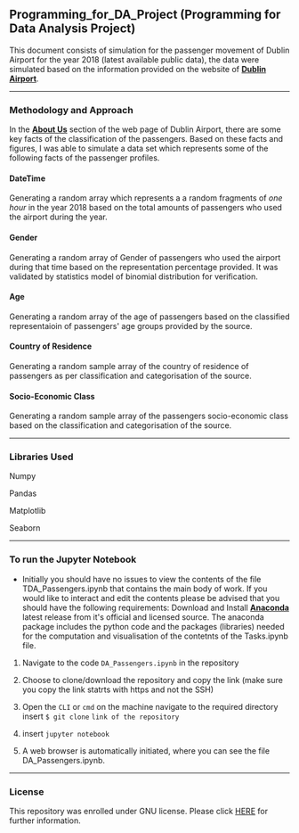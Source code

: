 ## Programming_for_DA_Project (Programming for Data Analysis Project)

This document consists of simulation for the passenger movement of Dublin Airport for the year 2018 (latest available public data), the data were simulated based on the information provided on the website of **[Dublin Airport](https://www.dublinairport.com/corporate/about-us)**.

***

### Methodology and Approach

In the **[About Us](https://www.dublinairport.com/corporate/about-us)** section of the web page of Dublin Airport, there are some key facts of the classification of the passengers. Based on these facts and figures, I was able to simulate a data set which represents some of the following facts of the passenger profiles.

#### DateTime

Generating a random array which represents a a random fragments of _one hour_ in the year 2018 based on the total amounts of passengers who used the airport during the year.

#### Gender 

Generating a random array of Gender of passengers who used the airport during that time based on the representation percentage provided. It was validated by statistics model of binomial 
distribution for verification.

#### Age

Generating a random array of the age of passengers based on the classified representaioin of passengers' age groups provided by the source.

#### Country of Residence

Generating a random sample array of the country of residence of passengers as per classification and categorisation of the source.

#### Socio-Economic Class

Generating a random sample array of the passengers socio-economic class based on the classification and categorisation of the source.

***

### Libraries Used

Numpy

Pandas

Matplotlib

Seaborn


***

### To run the Jupyter Notebook

- Initially you should have no issues to view the contents of the file TDA_Passengers.ipynb that contains the main body of work. If you would like to interact and edit the contents please be advised that you should have the following requirements:
Download and Install [**Anaconda**](https://www.anaconda.com/) latest release from it's official and licensed source. The anaconda package includes the python code and the packages (libraries) needed for the computation and visualisation of the contetnts of the Tasks.ipynb file.

1. Navigate to the code `DA_Passengers.ipynb` in the repository

2. Choose to clone/download the repository and copy the link (make sure you copy the link statrts with https and not the SSH)

3. Open the `CLI` or `cmd` on the machine navigate to the required directory insert `$ git clone` `link of the repository`

4. insert `jupyter notebook`

5. A web browser is automatically initiated, where you can see the file DA_Passengers.ipynb.

***
### License
This repository was enrolled under GNU license. Please click [HERE](https://github.com/G00387867/Programming_for_DA_Project/blob/main/LICENSE) for further information.
